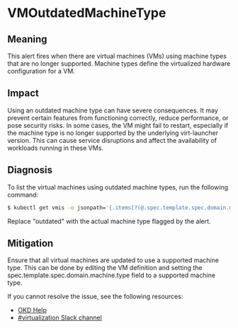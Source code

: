 # VMOutdatedMachineType

## Meaning
This alert fires when there are virtual machines (VMs) using machine types
that are no longer supported.
Machine types define the virtualized hardware configuration for a VM.

## Impact

Using an outdated machine type can have severe consequences.
It may prevent certain features from functioning correctly, reduce performance,
or pose security risks. In some cases, the VM might fail to restart,
especially if the machine type is no longer supported by the underlying
virt-launcher version. This can cause service disruptions and affect the
availability of workloads running in these VMs.

## Diagnosis

To list the virtual machines using outdated machine types,
run the following command:

```bash
$ kubectl get vmis -o jsonpath='{.items[?(@.spec.template.spec.domain.machine.type=="outdated")].metadata.name}'
```
Replace "outdated" with the actual machine type flagged by the alert.

## Mitigation

Ensure that all virtual machines are updated to use a supported machine type.
This can be done by editing the VM definition and setting the
spec.template.spec.domain.machine.type field to a supported machine type.

<!--DS: If you cannot resolve the issue, log in to the
link:https://access.redhat.com[Customer Portal] and open a support case,
attaching the artifacts gathered during the diagnosis procedure.-->
<!--USstart-->
If you cannot resolve the issue, see the following resources:

- [OKD Help](https://okd.io/docs/community/help/)
- [#virtualization Slack channel](https://kubernetes.slack.com/channels/virtualization)
<!--USend-->
